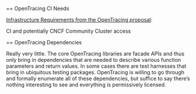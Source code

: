 == OpenTracing CI Needs

[Infrastructure Requirements from the OpenTracing proposal](https://github.com/cncf/toc/blob/master/proposals/opentracing.adoc):

CI and potentially CNCF Community Cluster access

== OpenTracing Dependencies

Really very little. The core OpenTracing libraries are facade APIs and thus only
bring in dependencies that are needed to describe various function parameters
and return values. In some cases there are test harnesses that bring in
ubiquitous testing packages. OpenTracing is willing to go through and formally
enumerate all of these dependencies, but suffice to say there’s nothing
interesting to see and everything is permissively licensed.




